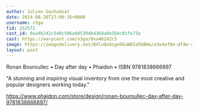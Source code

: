 ```yaml
---
author: Julien Gachadoat
date: 2024-08-26T17:09:35+0000
username: v3ga
fid: 252572
cast_id: 0xa4b242c540c50ba0d5394b4364a0e5bbc01fe73a
cast: https://warpcast.com/v3ga/0xa4b242c5
image: https://imagedelivery.net/BXluQx4ige9GuW0Ia56BHw/e3e4ef0e-df4e-4d88-95c5-52e0ecc96f00/original
layout: post
---
```

Ronan Bouroullec • Day after day • Phaidon • ISBN 9781838666897  
  
"A stunning and inspiring visual inventory from one the most creative and popular designers working today."  
  
https://www.phaidon.com/store/design/ronan-bouroullec-day-after-day-9781838666897/  

<img src='https://imagedelivery.net/BXluQx4ige9GuW0Ia56BHw/e3e4ef0e-df4e-4d88-95c5-52e0ecc96f00/original' alt='' referrerpolicy='no-referrer'/>
<img src='https://imagedelivery.net/BXluQx4ige9GuW0Ia56BHw/f905afaa-bf95-4699-29da-830da2df7400/original' alt='' referrerpolicy='no-referrer'/>